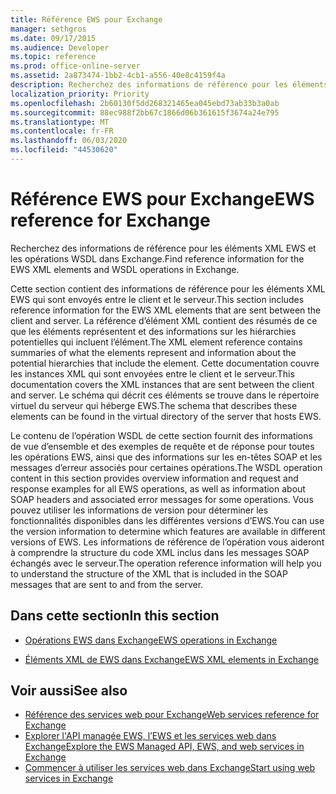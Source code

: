 ```yaml
---
title: Référence EWS pour Exchange
manager: sethgros
ms.date: 09/17/2015
ms.audience: Developer
ms.topic: reference
ms.prod: office-online-server
ms.assetid: 2a873474-1bb2-4cb1-a556-40e8c4159f4a
description: Recherchez des informations de référence pour les éléments XML EWS et les opérations WSDL dans Exchange.
localization_priority: Priority
ms.openlocfilehash: 2b60130f5dd268321465ea045ebd73ab33b3a0ab
ms.sourcegitcommit: 88ec988f2bb67c1866d06b361615f3674a24e795
ms.translationtype: MT
ms.contentlocale: fr-FR
ms.lasthandoff: 06/03/2020
ms.locfileid: "44530620"
---
```

# <a name="ews-reference-for-exchange"></a><span data-ttu-id="adb7b-103">Référence EWS pour Exchange</span><span class="sxs-lookup"><span data-stu-id="adb7b-103">EWS reference for Exchange</span></span>

<span data-ttu-id="adb7b-104">Recherchez des informations de référence pour les éléments XML EWS et les opérations WSDL dans Exchange.</span><span class="sxs-lookup"><span data-stu-id="adb7b-104">Find reference information for the EWS XML elements and WSDL operations in Exchange.</span></span>
  
<span data-ttu-id="adb7b-105">Cette section contient des informations de référence pour les éléments XML EWS qui sont envoyés entre le client et le serveur.</span><span class="sxs-lookup"><span data-stu-id="adb7b-105">This section includes reference information for the EWS XML elements that are sent between the client and server.</span></span> <span data-ttu-id="adb7b-106">La référence d’élément XML contient des résumés de ce que les éléments représentent et des informations sur les hiérarchies potentielles qui incluent l’élément.</span><span class="sxs-lookup"><span data-stu-id="adb7b-106">The XML element reference contains summaries of what the elements represent and information about the potential hierarchies that include the element.</span></span> <span data-ttu-id="adb7b-107">Cette documentation couvre les instances XML qui sont envoyées entre le client et le serveur.</span><span class="sxs-lookup"><span data-stu-id="adb7b-107">This documentation covers the XML instances that are sent between the client and server.</span></span> <span data-ttu-id="adb7b-108">Le schéma qui décrit ces éléments se trouve dans le répertoire virtuel du serveur qui héberge EWS.</span><span class="sxs-lookup"><span data-stu-id="adb7b-108">The schema that describes these elements can be found in the virtual directory of the server that hosts EWS.</span></span> 
  
<span data-ttu-id="adb7b-109">Le contenu de l’opération WSDL de cette section fournit des informations de vue d’ensemble et des exemples de requête et de réponse pour toutes les opérations EWS, ainsi que des informations sur les en-têtes SOAP et les messages d’erreur associés pour certaines opérations.</span><span class="sxs-lookup"><span data-stu-id="adb7b-109">The WSDL operation content in this section provides overview information and request and response examples for all EWS operations, as well as information about SOAP headers and associated error messages for some operations.</span></span> <span data-ttu-id="adb7b-110">Vous pouvez utiliser les informations de version pour déterminer les fonctionnalités disponibles dans les différentes versions d’EWS.</span><span class="sxs-lookup"><span data-stu-id="adb7b-110">You can use the version information to determine which features are available in different versions of EWS.</span></span> <span data-ttu-id="adb7b-111">Les informations de référence de l’opération vous aideront à comprendre la structure du code XML inclus dans les messages SOAP échangés avec le serveur.</span><span class="sxs-lookup"><span data-stu-id="adb7b-111">The operation reference information will help you to understand the structure of the XML that is included in the SOAP messages that are sent to and from the server.</span></span> 
  
## <a name="in-this-section"></a><span data-ttu-id="adb7b-112">Dans cette section</span><span class="sxs-lookup"><span data-stu-id="adb7b-112">In this section</span></span>
<span data-ttu-id="adb7b-113"><a name="bk_InThisSection"> </a></span><span class="sxs-lookup"><span data-stu-id="adb7b-113"><a name="bk_InThisSection"> </a></span></span>

- [<span data-ttu-id="adb7b-114">Opérations EWS dans Exchange</span><span class="sxs-lookup"><span data-stu-id="adb7b-114">EWS operations in Exchange</span></span>](ews-operations-in-exchange.md)
    
- [<span data-ttu-id="adb7b-115">Éléments XML de EWS dans Exchange</span><span class="sxs-lookup"><span data-stu-id="adb7b-115">EWS XML elements in Exchange</span></span>](ews-xml-elements-in-exchange.md)
    
## <a name="see-also"></a><span data-ttu-id="adb7b-116">Voir aussi</span><span class="sxs-lookup"><span data-stu-id="adb7b-116">See also</span></span>

- [<span data-ttu-id="adb7b-117">Référence des services web pour Exchange</span><span class="sxs-lookup"><span data-stu-id="adb7b-117">Web services reference for Exchange</span></span>](web-services-reference-for-exchange.md)
- [<span data-ttu-id="adb7b-118">Explorer l'API managée EWS, l’EWS et les services web dans Exchange</span><span class="sxs-lookup"><span data-stu-id="adb7b-118">Explore the EWS Managed API, EWS, and web services in Exchange</span></span>](../exchange-web-services/explore-the-ews-managed-api-ews-and-web-services-in-exchange.md)
- [<span data-ttu-id="adb7b-119">Commencer à utiliser les services web dans Exchange</span><span class="sxs-lookup"><span data-stu-id="adb7b-119">Start using web services in Exchange</span></span>](../exchange-web-services/start-using-web-services-in-exchange.md)
    

